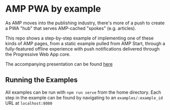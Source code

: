 # AMP PWA by example

As AMP moves into the publishing industry, there's more of a push to create a PWA "hub" that serves AMP-cached "spokes" (e.g. articles).

This repo shows a step-by-step example of implementing one of these kinds of AMP pages, from a static example pulled from AMP Start, through a fully-featured offline experience with push notifications delivered through the Progressive Web App core.

The accompanying presentation can be found [here](https://presentations.alexpear.com)

## Running the Examples

All examples can be run with `npm run serve` from the home directory. Each step in the example can be found by navigating to an `examples/:example_id` URL at `localhost:8080`
